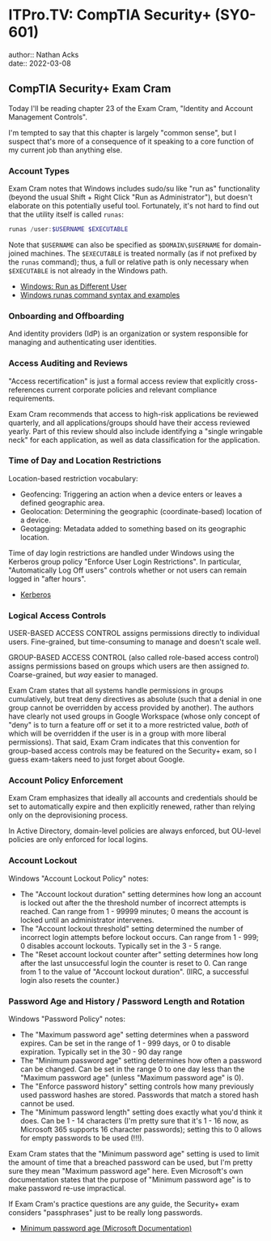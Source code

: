 # ITPro.TV: CompTIA Security+ (SY0-601)

author:: Nathan Acks  
date:: 2022-03-08

## CompTIA Security+ Exam Cram

Today I'll be reading chapter 23 of the Exam Cram, "Identity and Account Management Controls".

I'm tempted to say that this chapter is largely "common sense", but I suspect that's more of a consequence of it speaking to a core function of my current job than anything else.

### Account Types

Exam Cram notes that Windows includes sudo/su like "run as" functionality (beyond the usual Shift + Right Click "Run as Administrator"), but doesn't elaborate on this potentially useful tool. Fortunately, it's not hard to find out that the utility itself is called `runas`:

```powershell
runas /user:$USERNAME $EXECUTABLE
```

Note that `$USERNAME` can also be specified as `$DOMAIN\$USERNAME` for domain-joined machines. The `$EXECUTABLE` is treated normally (as if not prefixed by the `runas` command); thus, a full or relative path is only necessary when `$EXECUTABLE` is not already in the Windows path.

* [Windows: Run as Different User](https://www.shellhacks.com/windows-run-as-different-user/)
* [Windows runas command syntax and examples](https://www.windows-commandline.com/windows-runas-command-prompt/)

### Onboarding and Offboarding

And identity providers (IdP) is an organization or system responsible for managing and authenticating user identities.

### Access Auditing and Reviews

"Access recertification" is just a formal access review that explicitly cross-references current corporate policies and relevant compliance requirements.

Exam Cram recommends that access to high-risk applications be reviewed quarterly, and all applications/groups should have their access reviewed yearly. Part of this review should also include identifying a "single wringable neck" for each application, as well as data classification for the application.

### Time of Day and Location Restrictions

Location-based restriction vocabulary:

* Geofencing: Triggering an action when a device enters or leaves a defined geographic area.
* Geolocation: Determining the geographic (coordinate-based) location of a device.
* Geotagging: Metadata added to something based on its geographic location.

Time of day login restrictions are handled under Windows using the Kerberos group policy "Enforce User Login Restrictions". In particular, "Automatically Log Off users" controls whether or not users can remain logged in "after hours".

* [Kerberos](../notes/kerberos.md)

### Logical Access Controls

USER-BASED ACCESS CONTROL assigns permissions directly to individual users. Fine-grained, but time-consuming to manage and doesn't scale well.

GROUP-BASED ACCESS CONTROL (also called role-based access control) assigns permissions based on groups which users are then assigned *to*. Coarse-grained, but *way* easier to managed.

Exam Cram states that all systems handle permissions in groups cumulatively, but treat deny directives as absolute (such that a denial in one group cannot be overridden by access provided by another). The authors have clearly not used groups in Google Workspace (whose only concept of "deny" is to turn a feature off or set it to a more restricted value, *both* of which will be overridden if the user is in a group with more liberal permissions). That said, Exam Cram indicates that this convention for group-based access controls may be featured on the Security+ exam, so I guess exam-takers need to just forget about Google.

### Account Policy Enforcement

Exam Cram emphasizes that ideally all accounts and credentials should be set to automatically expire and then explicitly renewed, rather than relying only on the deprovisioning process.

In Active Directory, domain-level policies are always enforced, but OU-level policies are only enforced for local logins.

### Account Lockout

Windows "Account Lockout Policy" notes:

* The "Account lockout duration" setting determines how long an account is locked out after the the threshold number of incorrect attempts is reached. Can range from 1 - 99999 minutes; 0 means the account is locked until an administrator intervenes.
* The "Account lockout threshold" setting determined the number of incorrect login attempts before lockout occurs. Can range from 1 - 999; 0 disables account lockouts. Typically set in the 3 - 5 range.
* The "Reset account lockout counter after" setting determines how long after the last unsuccessful login the counter is reset to 0. Can range from 1 to the value of "Account lockout duration". (IIRC, a successful login also resets the counter.)

### Password Age and History / Password Length and Rotation

Windows "Password Policy" notes:

* The "Maximum password age" setting determines when a password expires. Can be set in the range of 1 - 999 days, or 0 to disable expiration. Typically set in the 30 - 90 day range
* The "Minimum password age" setting determines how often a password can be changed. Can be set in the range 0 to one day less than the "Maximum password age" (unless "Maximum password age" is 0).
* The "Enforce password history" setting controls how many previously used password hashes are stored. Passwords that match a stored hash cannot be used.
* The "Minimum password length" setting does exactly what you'd think it does. Can be 1 - 14 characters (I'm pretty sure that it's 1 - 16 now, as Microsoft 365 supports 16 character passwords); setting this to 0 allows for empty passwords to be used (!!!).

Exam Cram states that the "Minimum password age" setting is used to limit the amount of time that a breached password can be used, but I'm pretty sure they mean "Maximum password age" here. Even Microsoft's own documentation states that the purpose of "Minimum password age" is to make password re-use impractical.

If Exam Cram's practice questions are any guide, the Security+ exam considers "passphrases" just to be really long passwords.

* [Minimum password age (Microsoft Documentation)](https://docs.microsoft.com/windows/security/threat-protection/security-policy-settings/minimum-password-age)
